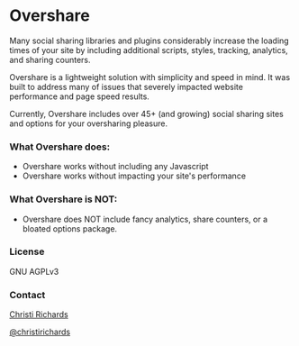 # Overshare

Many social sharing libraries and plugins considerably increase the loading times of your site by including additional scripts, styles, tracking, analytics, and sharing counters.

Overshare is a lightweight solution with simplicity and speed in mind.  It was built to address many of issues that severely impacted website performance and page speed results.

Currently, Overshare includes over 45+ (and growing) social sharing sites and options for your oversharing pleasure.

### What Overshare does:

-   Overshare works without including any Javascript
-   Overshare works without impacting your site's performance

### What Overshare is NOT:

-   Overshare does NOT include fancy analytics, share counters, or a bloated options package.

### License

GNU AGPLv3

### Contact

[Christi Richards](https://christirichards.com)

[@christirichards](http://twitter.com/christirichards)
